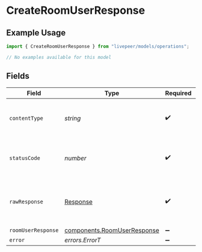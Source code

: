 # CreateRoomUserResponse

## Example Usage

```typescript
import { CreateRoomUserResponse } from "livepeer/models/operations";

// No examples available for this model
```

## Fields

| Field                                                                      | Type                                                                       | Required                                                                   | Description                                                                |
| -------------------------------------------------------------------------- | -------------------------------------------------------------------------- | -------------------------------------------------------------------------- | -------------------------------------------------------------------------- |
| `contentType`                                                              | *string*                                                                   | :heavy_check_mark:                                                         | HTTP response content type for this operation                              |
| `statusCode`                                                               | *number*                                                                   | :heavy_check_mark:                                                         | HTTP response status code for this operation                               |
| `rawResponse`                                                              | [Response](https://developer.mozilla.org/en-US/docs/Web/API/Response)      | :heavy_check_mark:                                                         | Raw HTTP response; suitable for custom response parsing                    |
| `roomUserResponse`                                                         | [components.RoomUserResponse](../../models/components/roomuserresponse.md) | :heavy_minus_sign:                                                         | Success                                                                    |
| `error`                                                                    | *errors.ErrorT*                                                            | :heavy_minus_sign:                                                         | Error                                                                      |
